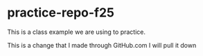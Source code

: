 # practice-repo-f25
This is a class example we are using to practice.

This is a change that I made through GitHub.com I will pull it down 

